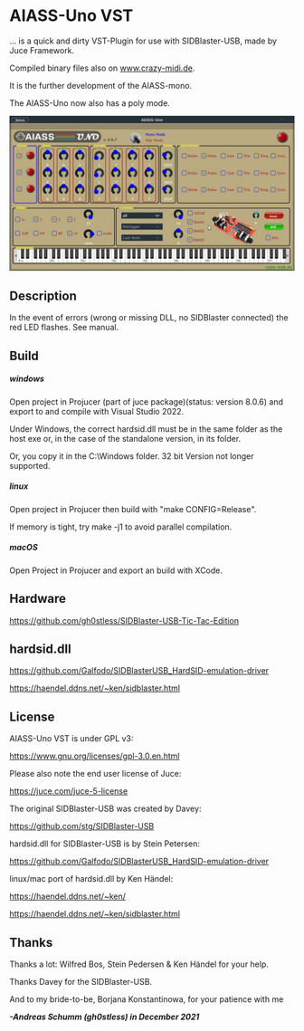 # AIASS-Uno VST

... is a quick and dirty VST-Plugin for use with SIDBlaster-USB, made by Juce Framework.

Compiled binary files also on www.crazy-midi.de.

It is the further development of the AIASS-mono.

The AIASS-Uno now also has a poly mode.



![](./docs/AIASS-Uno-VST-Preview.jpg)

## Description
In the event of errors (wrong or missing DLL, no SIDBlaster connected) the red LED flashes. See manual.

## Build

##### windows

Open project in Projucer (part of juce package)(status: version 8.0.6) and export to and compile with Visual Studio 2022.

Under Windows, the correct hardsid.dll must be in the same folder as the host exe or, in the case of the standalone version, in its folder.

Or, you copy it in the C:\Windows folder. 32 bit Version not longer supported.

##### linux
Open project in Projucer then build with "make CONFIG=Release".

If memory is tight, try make -j1 to avoid parallel compilation.

##### macOS
Open Project in Projucer and export an build with XCode.

## Hardware

https://github.com/gh0stless/SIDBlaster-USB-Tic-Tac-Edition

## hardsid.dll

https://github.com/Galfodo/SIDBlasterUSB_HardSID-emulation-driver

https://haendel.ddns.net/~ken/sidblaster.html

## License

AIASS-Uno VST is under GPL v3:

https://www.gnu.org/licenses/gpl-3.0.en.html

Please also note the end user license of Juce: 

https://juce.com/juce-5-license

The original SIDBlaster-USB was created by Davey:

https://github.com/stg/SIDBlaster-USB

hardsid.dll for SIDBlaster-USB is by Stein Petersen:

https://github.com/Galfodo/SIDBlasterUSB_HardSID-emulation-driver

linux/mac port of hardsid.dll by Ken Händel:

https://haendel.ddns.net/~ken/

https://haendel.ddns.net/~ken/sidblaster.html

## Thanks

Thanks a lot: Wilfred Bos, Stein Pedersen & Ken Händel for your help. 

Thanks Davey for the SIDBlaster-USB.

And to my bride-to-be, Borjana Konstantinowa,  for your patience with me 

***-Andreas Schumm (gh0stless) in December 2021***

